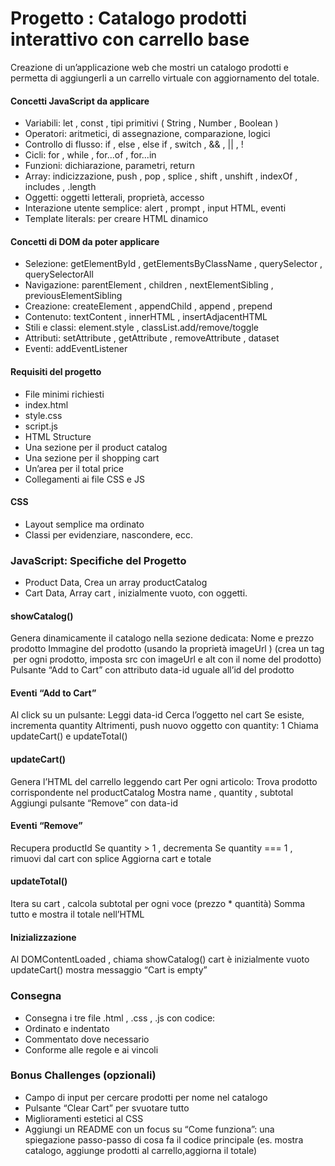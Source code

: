 # Progetto : Catalogo prodotti interattivo con carrello base

Creazione di un’applicazione web che mostri un catalogo prodotti e permetta di aggiungerli a un carrello virtuale con
aggiornamento del totale.

#### Concetti JavaScript da applicare

- Variabili: let , const , tipi primitivi ( String , Number , Boolean )
- Operatori: aritmetici, di assegnazione, comparazione, logici
- Controllo di flusso: if , else , else if , switch , && , || , !
- Cicli: for , while , for...of , for...in
- Funzioni: dichiarazione, parametri, return
- Array: indicizzazione, push , pop , splice , shift , unshift , indexOf , includes , .length
- Oggetti: oggetti letterali, proprietà, accesso
- Interazione utente semplice: alert , prompt , input HTML, eventi
- Template literals: per creare HTML dinamico

#### Concetti di DOM da poter applicare
- Selezione: getElementById , getElementsByClassName , querySelector , querySelectorAll
- Navigazione: parentElement , children , nextElementSibling , previousElementSibling
- Creazione: createElement , appendChild , append , prepend
- Contenuto: textContent , innerHTML , insertAdjacentHTML
- Stili e classi: element.style , classList.add/remove/toggle
- Attributi: setAttribute , getAttribute , removeAttribute , dataset
- Eventi: addEventListener

#### Requisiti del progetto
- File minimi richiesti
- index.html
- style.css
- script.js
- HTML Structure
- Una sezione per il product catalog
- Una sezione per il shopping cart
- Un’area per il total price
- Collegamenti ai file CSS e JS

#### CSS
- Layout semplice ma ordinato
- Classi per evidenziare, nascondere, ecc.

### JavaScript: Specifiche del Progetto
- Product Data, Crea un array productCatalog 
- Cart Data, Array cart , inizialmente vuoto, con oggetti.

#### showCatalog()
Genera dinamicamente il catalogo nella sezione dedicata:
Nome e prezzo prodotto
Immagine del prodotto (usando la proprietà imageUrl )
(crea un tag
<img> per ogni prodotto, imposta src con imageUrl e alt con il nome del
prodotto)
Pulsante “Add to Cart” con attributo data-id uguale all’id del prodotto

#### Eventi “Add to Cart”
Al click su un pulsante:
Leggi data-id
Cerca l’oggetto nel cart
Se esiste, incrementa quantity
Altrimenti, push nuovo oggetto con quantity: 1
Chiama updateCart() e updateTotal()

#### updateCart()
Genera l’HTML del carrello leggendo cart
Per ogni articolo:
Trova prodotto corrispondente nel productCatalog
Mostra name , quantity , subtotal
Aggiungi pulsante “Remove” con data-id

#### Eventi “Remove”
Recupera productId
Se quantity > 1 , decrementa
Se quantity === 1 , rimuovi dal cart con splice
Aggiorna cart e totale

#### updateTotal()
Itera su cart , calcola subtotal per ogni voce (prezzo * quantità)
Somma tutto e mostra il totale nell’HTML

#### Inizializzazione
Al DOMContentLoaded , chiama showCatalog()
cart è inizialmente vuoto
updateCart() mostra messaggio “Cart is empty”

### Consegna
- Consegna i tre file .html , .css , .js con codice:
- Ordinato e indentato
- Commentato dove necessario
- Conforme alle regole e ai vincoli

### Bonus Challenges (opzionali)
- Campo di input per cercare prodotti per nome nel catalogo
- Pulsante “Clear Cart” per svuotare tutto
- Miglioramenti estetici al CSS
- Aggiungi un README con un focus su “Come funziona”: una spiegazione passo-passo di cosa fa il codice principale (es. mostra catalogo, aggiunge prodotti al carrello,aggiorna il totale)